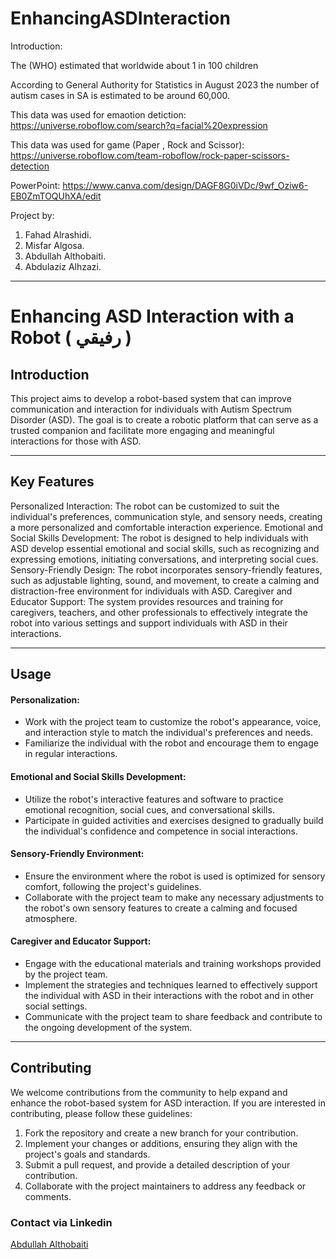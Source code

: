 # EnhancingASDInteraction
Introduction:

The (WHO) estimated that worldwide about 1 in 100 children

According to General Authority for Statistics in August 2023  the number of autism cases in SA is estimated to be around 60,000.


This data was used for emaotion detiction:
https://universe.roboflow.com/search?q=facial%20expression

This data was used for game (Paper , Rock and Scissor):
https://universe.roboflow.com/team-roboflow/rock-paper-scissors-detection

PowerPoint:
https://www.canva.com/design/DAGF8G0iVDc/9wf_Oziw6-EB0ZmTOQUhXA/edit


Project by:
1. Fahad Alrashidi.
2. Misfar Algosa.
3. Abdullah Althobaiti.
4. Abdulaziz Alhzazi.

---


# Enhancing ASD Interaction with a Robot ( رفيقي )

## Introduction
This project aims to develop a robot-based system that can improve communication and interaction for individuals with Autism Spectrum Disorder (ASD). The goal is to create a robotic platform that can serve as a trusted companion and facilitate more engaging and meaningful interactions for those with ASD.

---

## Key Features
Personalized Interaction: The robot can be customized to suit the individual's preferences, communication style, and sensory needs, creating a more personalized and comfortable interaction experience.
Emotional and Social Skills Development: The robot is designed to help individuals with ASD develop essential emotional and social skills, such as recognizing and expressing emotions, initiating conversations, and interpreting social cues.
Sensory-Friendly Design: The robot incorporates sensory-friendly features, such as adjustable lighting, sound, and movement, to create a calming and distraction-free environment for individuals with ASD.
Caregiver and Educator Support: The system provides resources and training for caregivers, teachers, and other professionals to effectively integrate the robot into various settings and support individuals with ASD in their interactions.

---

## Usage

#### Personalization:
- Work with the project team to customize the robot's appearance, voice, and interaction style to match the individual's preferences and needs.
- Familiarize the individual with the robot and encourage them to engage in regular interactions.
#### Emotional and Social Skills Development:
- Utilize the robot's interactive features and software to practice emotional recognition, social cues, and conversational skills.
- Participate in guided activities and exercises designed to gradually build the individual's confidence and competence in social interactions.
#### Sensory-Friendly Environment:
- Ensure the environment where the robot is used is optimized for sensory comfort, following the project's guidelines.
- Collaborate with the project team to make any necessary adjustments to the robot's own sensory features to create a calming and focused atmosphere.
#### Caregiver and Educator Support:
- Engage with the educational materials and training workshops provided by the project team.
- Implement the strategies and techniques learned to effectively support the individual with ASD in their interactions with the robot and in other social settings.
- Communicate with the project team to share feedback and contribute to the ongoing development of the system.
---

## Contributing
We welcome contributions from the community to help expand and enhance the robot-based system for ASD interaction. If you are interested in contributing, please follow these guidelines:

1. Fork the repository and create a new branch for your contribution.
2. Implement your changes or additions, ensuring they align with the project's goals and standards.
3. Submit a pull request, and provide a detailed description of your contribution.
4. Collaborate with the project maintainers to address any feedback or comments.

### Contact via Linkedin

[Abdullah Althobaiti]([https://www.linkedin.com/in/abdullah-althobaiti-0146702a6])









